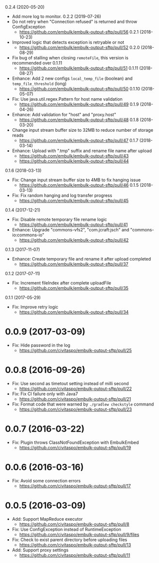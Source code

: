 0.2.4 (2020-05-20)
- Add more log to monitor.
0.2.2 (2019-07-26)
- Do not retry when "Connection refused" is returned and throw ConfigException
  - https://github.com/embulk/embulk-output-sftp/pull/56
0.2.1 (2018-10-23)
- Improved logic that detects exception is retryable or not
  - https://github.com/embulk/embulk-output-sftp/pull/52
0.2.0 (2018-08-29)
- Fix bug of stalling when closing `remoteFile`, this version is recommended over 0.1.11
  - https://github.com/embulk/embulk-output-sftp/pull/51
0.1.11 (2018-08-27)
- Enhance: Add 2 new configs `local_temp_file` (boolean) and `temp_file_threshold` (long)
  - https://github.com/embulk/embulk-output-sftp/pull/50
0.1.10 (2018-05-07)
- Fix: Use java.util.regex.Pattern for host name validation
  - https://github.com/embulk/embulk-output-sftp/pull/49
0.1.9 (2018-04-26)
- Enhance: Add validation for "host" and "proxy.host"
  - https://github.com/embulk/embulk-output-sftp/pull/48
0.1.8 (2018-03-20)
- Change input stream buffer size to 32MB to reduce number of storage reads
  - https://github.com/embulk/embulk-output-sftp/pull/47
0.1.7 (2018-03-14)
- Enhance: Upload with ".tmp" suffix and rename file name after upload 
  - https://github.com/embulk/embulk-output-sftp/pull/43
  - https://github.com/embulk/embulk-output-sftp/pull/44

0.1.6 (2018-03-13)
- Fix: Change input stream buffer size to 4MB to fix hanging issue
  - https://github.com/embulk/embulk-output-sftp/pull/46
0.1.5 (2018-03-13)
- Fix: Fix random hanging and log transfer progress
  - https://github.com/embulk/embulk-output-sftp/pull/45

0.1.4 (2017-12-21)
- Fix: Disable remote temporary file rename logic
  - https://github.com/embulk/embulk-output-sftp/pull/41
- Enhance: Upgrade "commons-vfs2", "com.jcraft:jsch" and "commons-io:commons-io"
  - https://github.com/embulk/embulk-output-sftp/pull/42

0.1.3 (2017-11-07)
- Enhance: Create temporary file and rename it after upload completed
  - https://github.com/embulk/embulk-output-sftp/pull/37

0.1.2 (2017-07-11)
- Fix: Increment fileIndex after complete uploadFile
  - https://github.com/embulk/embulk-output-sftp/pull/35

0.1.1 (2017-05-29)
- Fix: Improve retry logic
  - https://github.com/embulk/embulk-output-sftp/pull/34

0.0.9 (2017-03-09)
==================
- Fix: Hide password in the log
  - https://github.com/civitaspo/embulk-output-sftp/pull/25

0.0.8 (2016-09-26)
==================
- Fix: Use second as timetout setting instead of milli second
  - https://github.com/civitaspo/embulk-output-sftp/pull/22
- Fix: Fix CI failure only with Java7
  - https://github.com/civitaspo/embulk-output-sftp/pull/21
- Fix: Format code that were warned by `./gradlew checkstyle` command
  - https://github.com/civitaspo/embulk-output-sftp/pull/23

0.0.7 (2016-03-22)
==================
- Fix: Plugin throws ClassNotFoundException with EmbulkEmbed
  - https://github.com/civitaspo/embulk-output-sftp/pull/19

0.0.6 (2016-03-16)
==================
- Fix: Avoid some connection errors
  - https://github.com/civitaspo/embulk-output-sftp/pull/17

0.0.5 (2016-03-09)
==================
- Add: Support MapReduce executor
  - https://github.com/civitaspo/embulk-output-sftp/pull/8
- Fix: Use ConfigException instead of RuntimeException
  - https://github.com/civitaspo/embulk-output-sftp/pull/9/files
- Fix: Check to exist parent directory before uploading files
  - https://github.com/civitaspo/embulk-output-sftp/pull/13
- Add: Support proxy settings
  - https://github.com/civitaspo/embulk-output-sftp/pull/11
